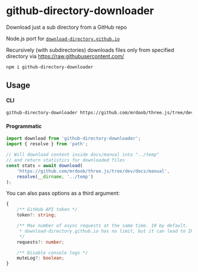 # github-directory-downloader

Download just a sub directory from a GitHub repo

Node.js port for [`download-directory.github.io`](https://github.com/download-directory/download-directory.github.io)

Recursively (with subdirectories) downloads files only from specified directory via https://raw.githubusercontent.com/
 

```sh
npm i github-directory-downloader
```

## Usage

#### CLI
```sh
github-directory-downloader https://github.com/mrdoob/three.js/tree/dev/docs/manual --dir=temp --token=******
```
#### Programmatic

```typescript
import download from 'github-directory-downloader';
import { resolve } from 'path';

// Will download content inside docs/manual into "../temp" 
// and return statistics for downloaded files
const stats = await download(
    'https://github.com/mrdoob/three.js/tree/dev/docs/manual',
    resolve(__dirname, '../temp')
);
```

You can also pass options as a third argument:
```typescript
{
    /** GitHub API token */
    token?: string;

    /** Max number of async requests at the same time. 10 by default.
     * download-directory.github.io has no limit, but it can lead to IP blocking
     */
    requests?: number;

    /** Disable console logs */
    muteLog?: boolean;
}
```